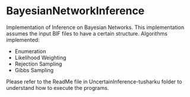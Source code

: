 # BayesianNetworkInference
Implementation of Inference on Bayesian Networks. This implementation assumes the input BIF files to have a certain structure. 
Algorithms implemented:
* Enumeration
* Likelihood Weighting
* Rejection Sampling
* Gibbs Sampling

Please refer to the ReadMe file in UncertainInference-tusharku folder to understand how to execute the programs.
